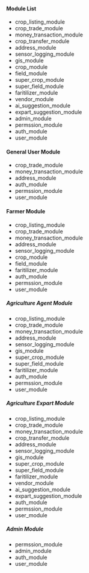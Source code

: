 #### Module List
- crop_listing_module
- crop_trade_module
- money_transaction_module
- crop_transfer_module
- address_module
- sensor_logging_module
- gis_module
- crop_module
- field_module
- super_crop_module
- super_field_module
- faritilizer_module
- vendor_module
- ai_suggestion_module
- expart_suggestion_module
- admin_module
- permssion_module
- auth_module
- user_module

#### General User Module
- crop_trade_module
- money_transaction_module
- address_module
- auth_module
- permssion_module
- user_module

#### Farmer Module
- crop_listing_module
- crop_trade_module
- money_transaction_module
- address_module
- sensor_logging_module
- crop_module
- field_module
- faritilizer_module
- auth_module
- permssion_module
- user_module

##### Agriculture Agent Module
- crop_listing_module
- crop_trade_module
- money_transaction_module
- address_module
- sensor_logging_module
- gis_module
- super_crop_module
- super_field_module
- faritilizer_module
- auth_module
- permssion_module
- user_module

##### Agriculture Expart Module
- crop_listing_module
- crop_trade_module
- money_transaction_module
- crop_transfer_module
- address_module
- sensor_logging_module
- gis_module
- super_crop_module
- super_field_module
- faritilizer_module
- vendor_module
- ai_suggestion_module
- expart_suggestion_module
- auth_module
- permssion_module
- user_module

##### Admin Module
- permssion_module
- admin_module
- auth_module
- user_module
